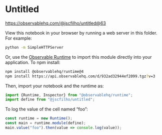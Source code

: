 # Untitled

https://observablehq.com/@jscfilho/untitled@63

View this notebook in your browser by running a web server in this folder. For
example:

~~~sh
python -m SimpleHTTPServer
~~~

Or, use the [Observable Runtime](https://github.com/observablehq/runtime) to
import this module directly into your application. To npm install:

~~~sh
npm install @observablehq/runtime@4
npm install https://api.observablehq.com/d/932ad32944ef2099.tgz?v=3
~~~

Then, import your notebook and the runtime as:

~~~js
import {Runtime, Inspector} from "@observablehq/runtime";
import define from "@jscfilho/untitled";
~~~

To log the value of the cell named “foo”:

~~~js
const runtime = new Runtime();
const main = runtime.module(define);
main.value("foo").then(value => console.log(value));
~~~
